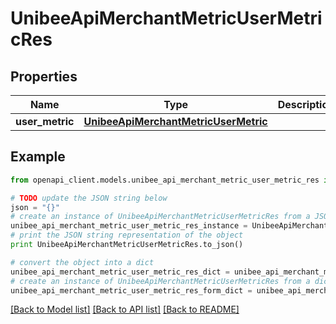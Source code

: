 # UnibeeApiMerchantMetricUserMetricRes


## Properties

Name | Type | Description | Notes
------------ | ------------- | ------------- | -------------
**user_metric** | [**UnibeeApiMerchantMetricUserMetric**](UnibeeApiMerchantMetricUserMetric.md) |  | [optional] 

## Example

```python
from openapi_client.models.unibee_api_merchant_metric_user_metric_res import UnibeeApiMerchantMetricUserMetricRes

# TODO update the JSON string below
json = "{}"
# create an instance of UnibeeApiMerchantMetricUserMetricRes from a JSON string
unibee_api_merchant_metric_user_metric_res_instance = UnibeeApiMerchantMetricUserMetricRes.from_json(json)
# print the JSON string representation of the object
print UnibeeApiMerchantMetricUserMetricRes.to_json()

# convert the object into a dict
unibee_api_merchant_metric_user_metric_res_dict = unibee_api_merchant_metric_user_metric_res_instance.to_dict()
# create an instance of UnibeeApiMerchantMetricUserMetricRes from a dict
unibee_api_merchant_metric_user_metric_res_form_dict = unibee_api_merchant_metric_user_metric_res.from_dict(unibee_api_merchant_metric_user_metric_res_dict)
```
[[Back to Model list]](../README.md#documentation-for-models) [[Back to API list]](../README.md#documentation-for-api-endpoints) [[Back to README]](../README.md)


